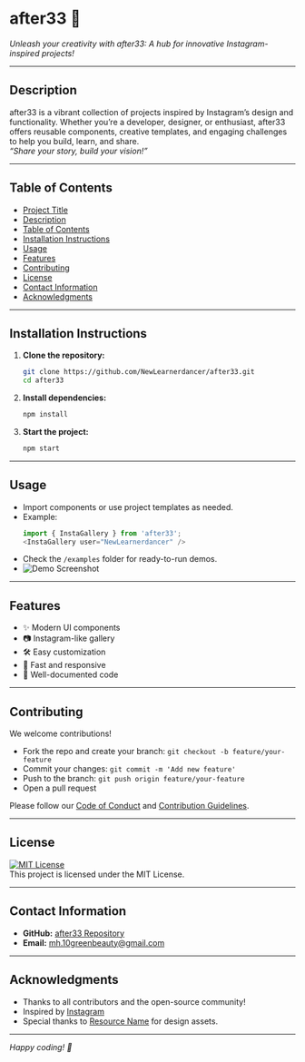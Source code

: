 # after33 🚀
*Unleash your creativity with after33: A hub for innovative Instagram-inspired projects!*

---

## Description

after33 is a vibrant collection of projects inspired by Instagram’s design and functionality. Whether you’re a developer, designer, or enthusiast, after33 offers reusable components, creative templates, and engaging challenges to help you build, learn, and share.  
*“Share your story, build your vision!”*

---

## Table of Contents

- [Project Title](#after33-)
- [Description](#description)
- [Table of Contents](#table-of-contents)
- [Installation Instructions](#installation-instructions)
- [Usage](#usage)
- [Features](#features)
- [Contributing](#contributing)
- [License](#license)
- [Contact Information](#contact-information)
- [Acknowledgments](#acknowledgments)

---

## Installation Instructions

1. **Clone the repository:**
   ```bash
   git clone https://github.com/NewLearnerdancer/after33.git
   cd after33
   ```
2. **Install dependencies:**
   ```bash
   npm install
   ```
3. **Start the project:**
   ```bash
   npm start
   ```

---

## Usage

- Import components or use project templates as needed.
- Example:
  ```javascript
  import { InstaGallery } from 'after33';
  <InstaGallery user="NewLearnerdancer" />
  ```
- Check the `/examples` folder for ready-to-run demos.
- ![Demo Screenshot](./assets/demo.png)

---

## Features

- ✨ Modern UI components
- 📷 Instagram-like gallery
- 🛠️ Easy customization
- 🚀 Fast and responsive
- 📝 Well-documented code

---

## Contributing

We welcome contributions!  
- Fork the repo and create your branch: `git checkout -b feature/your-feature`
- Commit your changes: `git commit -m 'Add new feature'`
- Push to the branch: `git push origin feature/your-feature`
- Open a pull request

Please follow our [Code of Conduct](CODE_OF_CONDUCT.md) and [Contribution Guidelines](CONTRIBUTING.md).

---

## License

[![MIT License](https://img.shields.io/badge/License-MIT-yellow.svg)](LICENSE)  
This project is licensed under the MIT License.

---

## Contact Information

- **GitHub:** [after33 Repository](https://github.com/NewLearnerdancer/after33.git)
- **Email:** mh.10greenbeauty@gmail.com

---

## Acknowledgments

- Thanks to all contributors and the open-source community!
- Inspired by [Instagram](https://instagram.com)
- Special thanks to [Resource Name](https://link.com) for design assets.

---

*Happy coding! 🚀*

